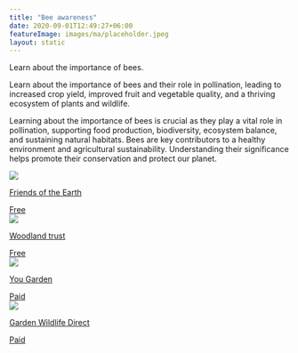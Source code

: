 ```yaml
---
title: "Bee awareness"
date: 2020-09-01T12:49:27+06:00
featureImage: images/ma/placeholder.jpeg
layout: static
---
```


Learn about the importance of bees.

Learn about the importance of bees and their role in pollination, leading to increased crop yield, improved fruit and vegetable quality, and a thriving ecosystem of plants and wildlife.

Learning about the importance of bees is crucial as they play a vital role in pollination, supporting food production, biodiversity, ecosystem balance, and sustaining natural habitats. Bees are key contributors to a healthy environment and agricultural sustainability. Understanding their significance helps promote their conservation and protect our planet.

<a class="ma-link" href="https://friendsoftheearth.uk/nature/10-easy-ways-help-bees"><div class="ma-card ma-card-Community"><div class="ma-icon"><img src ="/images/icon-check.png"/></div><div class="ma-name"><p>Friends of the Earth</p></div><div class="ma-paid-text"><span>Free</span></div></div></a><a class="ma-link" href="https://www.woodlandtrust.org.uk/blog/2023/04/why-are-bees-important/"><div class="ma-card ma-card-Community"><div class="ma-icon"><img src ="/images/icon-check.png"/></div><div class="ma-name"><p>Woodland trust</p></div><div class="ma-paid-text"><span>Free </span></div></div></a><a class="ma-link" href="https://www.awin1.com/cread.php?awinmid=5686&awinaffid=1198638&ued=https%3A%2F%2Fwww.yougarden.com%2F%3Fsource%3DAFFWIN"><div class="ma-card ma-card-Community"><div class="ma-icon"><img src ="/images/icon-pound.png"/></div><div class="ma-name"><p>You Garden</p></div><div class="ma-paid-text"><span>Paid</span></div></div></a><a class="ma-link" href="https://www.awin1.com/cread.php?awinmid=6046&awinaffid=1198638&ued=https%3A%2F%2Fwww.gardenwildlifedirect.co.uk%2F"><div class="ma-card ma-card-Community"><div class="ma-icon"><img src ="/images/icon-pound.png"/></div><div class="ma-name"><p>Garden Wildlife Direct</p></div><div class="ma-paid-text"><span>Paid</span></div></div></a>  

<br/><br/>






